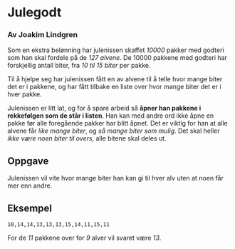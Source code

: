 # Julegodt

### Av Joakim Lindgren

Som en ekstra belønning har julenissen skaffet *10000* pakker med godteri som han skal fordele på de *127 alvene*. De 10000 pakkene med godteri har forskjellig antall biter, fra *10 til 15 biter* per pakke.

Til å hjelpe seg har julenissen fått en av alvene til å telle hvor mange biter det er i pakkene, og har fått tilbake en liste over hvor mange biter det er i hver pakke.

Julenissen er litt lat, og for å spare arbeid så **åpner han pakkene i rekkefølgen som de står i listen**. Han kan med andre ord ikke åpne en pakke før alle foregående pakker har blitt åpnet. Det er viktig for han at alle alvene får *like mange biter*, og *så mange biter som mulig*. Det skal heller *ikke være noen biter til overs*, alle bitene skal deles ut.

## Oppgave

Julenissen vil vite hvor mange biter han kan gi til hver alv uten at noen får mer enn andre.

## Eksempel
```
10,14,14,13,13,13,15,14,11,15,11
```
For de *11* pakkene over for *9* alver vil svaret være *13*.

